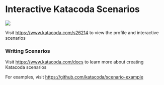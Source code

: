 # Interactive Katacoda Scenarios

[![](http://shields.katacoda.com/katacoda/s26214/count.svg)](https://www.katacoda.com/s26214 "Get your profile on Katacoda.com")

Visit https://www.katacoda.com/s26214 to view the profile and interactive scenarios

### Writing Scenarios
Visit https://www.katacoda.com/docs to learn more about creating Katacoda scenarios

For examples, visit https://github.com/katacoda/scenario-example
